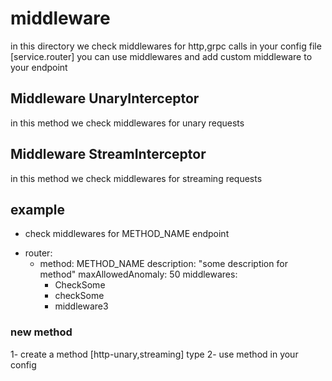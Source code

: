 # middleware
in this directory we check middlewares for http,grpc calls 
in your config file [service.router] you can use middlewares and add custom middleware to your endpoint

## Middleware UnaryInterceptor
in this method we check middlewares for unary requests 

## Middleware StreamInterceptor
in this method we check middlewares for streaming requests 

## example
* check middlewares for METHOD_NAME endpoint
- router:
    - method: METHOD_NAME
      description: "some description for method"
      maxAllowedAnomaly: 50
      middlewares:
        - CheckSome
        - checkSome
        - middleware3


### new method
1- create a method [http-unary,streaming] type
2- use method in your config
